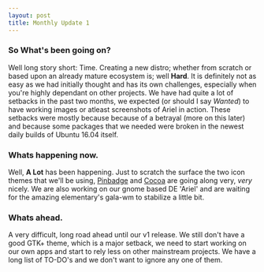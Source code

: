 ```yaml
---
layout: post
title: Monthly Update 1
---
```


### So What's been going on?

Well long story short: Time. Creating a new distro; whether from scratch or based upon an already mature ecosystem is; well **Hard**. It is definitely not as easy as we had initially thought and has its own challenges, especially when you're highly dependant on other projects. We have had quite a lot of setbacks in the past two months, we expected (or should I say *Wanted*) to have working images or atleast screenshots of Ariel in action. These setbacks were mostly because because of a betrayal (more on this later) and because some packages that we needed were broken in the newest daily builds of Ubuntu 16.04 itself.

### Whats happening now.

Well, **A Lot** has been happening. Just to scratch the surface the two icon themes that we'll be using, [Pinbadge](https://github.com/Pinbadge/pinbadge-linux-theme) and [Cocoa](https://github.com/libredeb/cocoa-icon-theme) are going along very, *very* nicely. We are also working on our gnome based DE 'Ariel' and are waiting for the amazing elementary's gala-wm to stabilize a little bit.

### Whats ahead.

A very difficult, long road ahead until our v1 release. We still don't have a good GTK+ theme, which is a major setback, we need to start working on our own apps and start to rely less on other mainstream projects. We have a long list of TO-DO's and we don't want to ignore any one of them.
